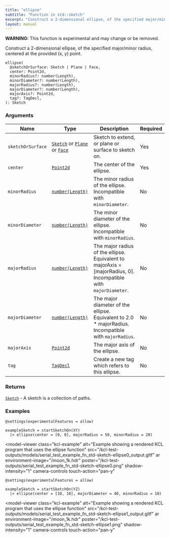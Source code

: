 ```yaml
---
title: "ellipse"
subtitle: "Function in std::sketch"
excerpt: "Construct a 2-dimensional ellipse, of the specified major/minor radius, centered at the provided (x, y) point."
layout: manual
---
```


**WARNING:** This function is experimental and may change or be removed.

Construct a 2-dimensional ellipse, of the specified major/minor radius, centered at the provided (x, y) point.

```kcl
ellipse(
  @sketchOrSurface: Sketch | Plane | Face,
  center: Point2d,
  minorRadius?: number(Length),
  minorDiameter?: number(Length),
  majorRadius?: number(Length),
  majorDiameter?: number(Length),
  majorAxis?: Point2d,
  tag?: TagDecl,
): Sketch
```



### Arguments

| Name | Type | Description | Required |
|----------|------|-------------|----------|
| `sketchOrSurface` | [`Sketch`](/docs/kcl-std/types/std-types-Sketch) or [`Plane`](/docs/kcl-std/types/std-types-Plane) or [`Face`](/docs/kcl-std/types/std-types-Face) | Sketch to extend, or plane or surface to sketch on. | Yes |
| `center` | [`Point2d`](/docs/kcl-std/types/std-types-Point2d) | The center of the ellipse. | Yes |
| `minorRadius` | [`number(Length)`](/docs/kcl-std/types/std-types-number) | The minor radius of the ellipse. Incompatible with `minorDiameter`. | No |
| `minorDiameter` | [`number(Length)`](/docs/kcl-std/types/std-types-number) | The minor diameter of the ellipse. Incompatible with `minorRadius`. | No |
| `majorRadius` | [`number(Length)`](/docs/kcl-std/types/std-types-number) | The major radius of the ellipse. Equivalent to majorAxis = [majorRadius, 0]. Incompatible with `majorDiameter`. | No |
| `majorDiameter` | [`number(Length)`](/docs/kcl-std/types/std-types-number) | The major diameter of the ellipse. Equivalent to 2.0 * majorRadius. Incompatible with `majorRadius`. | No |
| `majorAxis` | [`Point2d`](/docs/kcl-std/types/std-types-Point2d) | The major axis of the ellipse. | No |
| `tag` | [`TagDecl`](/docs/kcl-std/types/std-types-TagDecl) | Create a new tag which refers to this ellipse. | No |

### Returns

[`Sketch`](/docs/kcl-std/types/std-types-Sketch) - A sketch is a collection of paths.


### Examples

```kcl
@settings(experimentalFeatures = allow)

exampleSketch = startSketchOn(XY)
  |> ellipse(center = [0, 0], majorRadius = 50, minorRadius = 20)

```


<model-viewer
  class="kcl-example"
  alt="Example showing a rendered KCL program that uses the ellipse function"
  src="/kcl-test-outputs/models/serial_test_example_fn_std-sketch-ellipse0_output.gltf"
  ar
  environment-image="/moon_1k.hdr"
  poster="/kcl-test-outputs/serial_test_example_fn_std-sketch-ellipse0.png"
  shadow-intensity="1"
  camera-controls
  touch-action="pan-y"
>
</model-viewer>

```kcl
@settings(experimentalFeatures = allow)

exampleSketch = startSketchOn(YZ)
  |> ellipse(center = [10, 10], majorDiameter = 40, minorRadius = 10)

```


<model-viewer
  class="kcl-example"
  alt="Example showing a rendered KCL program that uses the ellipse function"
  src="/kcl-test-outputs/models/serial_test_example_fn_std-sketch-ellipse1_output.gltf"
  ar
  environment-image="/moon_1k.hdr"
  poster="/kcl-test-outputs/serial_test_example_fn_std-sketch-ellipse1.png"
  shadow-intensity="1"
  camera-controls
  touch-action="pan-y"
>
</model-viewer>


